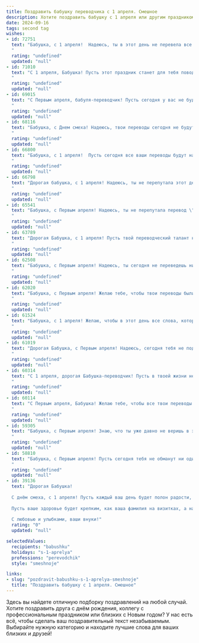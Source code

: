 ```yaml
---
title: Поздравить бабушку переводчика с 1 апреля. Смешное
description: Хотите поздравить бабушку с 1 апреля или другим праздником? Наш ИИ создаст незабываемое поздравление, а вы обязательно выделитесь среди других.  
date: 2024-09-16
tags: second tag
wishes:
- id: 72751
  text: "Бабушка, с 1 апреля!  Надеюсь, ты в этот день не перевела все свои слова на другой язык и не стала говорить только на японском или испанском! 😅  Будь здорова, бодра и полна сил, чтобы перевести все шутки внуков! 😄
  "
  rating: "undefined"
  updated: "null"
- id: 71010
  text: "С 1 апреля, Бабушка! Пусть этот праздник станет для тебя поводом перевести свою жизнь на новый, смешной язык, где все слова - шутки, а фразы - весёлые анекдоты!
  "
  rating: "undefined"
  updated: "null"
- id: 69015
  text: "С Первым апреля, бабуля-переводчик! Пусть сегодня у вас не будет \"перевода\" с русского на немецкий, с немецкого на английский, а только с \"смеха\" на \"радость\" и с \"радости\" на \"веселье\"! 🎉
  "
  rating: "undefined"
  updated: "null"
- id: 68116
  text: "Бабушка, с Днем смеха! Надеюсь, твои переводы сегодня не будут такими запутанными, как твои любимые анекдоты. 😊
  "
  rating: "undefined"
  updated: "null"
- id: 66800
  text: "Бабушка, с 1 апреля!  Пусть сегодня все ваши переводы будут настолько точными, что даже самые хитрые словари будут вам завидовать! 😂
  "
  rating: "undefined"
  updated: "null"
- id: 66798
  text: "Дорогая бабушка, с 1 апреля! Надеюсь, ты не перепутала этот день с Днем Переводчика и не перевела себе все деньги в иностранную валюту, пока курс был выгодный! Желаю тебе, чтобы все твои переводы были безупречными, а жизнь полна веселья и смеха. 🥳
  "
  rating: "undefined"
  updated: "null"
- id: 65541
  text: "Бабушка, с Первым апреля! Надеюсь, ты не перепутала перевод \"День дурака\" с \"День переводчика\"! 😉  Желаю тебе  много смешных и удачных переводов, чтобы  вся твоя  жизнь была полна языкового юмора!
  "
  rating: "undefined"
  updated: "null"
- id: 63789
  text: "Дорогая Бабушка, с 1 апреля! Пусть твой переводческий талант не угасает, а новые языки приходят к тебе с легкостью, как весенние цветы!  Будь здорова и весела, как самая смешная шутка! 😄
  "
  rating: "undefined"
  updated: "null"
- id: 62508
  text: "Бабушка, с Первым апреля! Надеюсь, ты сегодня не переведешь ни одной шутливой фразы буквально, а то  придется нам все переводить на человеческий язык! 😄
  "
  rating: "undefined"
  updated: "null"
- id: 62020
  text: "Бабушка, с Первым апреля! Желаю тебе, чтобы твои переводы были настолько точными, что даже самые искушенные иностранцы думали бы, что ты - их соотечественник! 😉
  "
  rating: "undefined"
  updated: "null"
- id: 61524
  text: "Бабушка, с 1 апреля! Желаю, чтобы в этот день все слова, которые ты переводишь, были такими же забавными и нелепыми, как шутки, которые тебе рассказывают внуки! 😉
  "
  rating: "undefined"
  updated: "null"
- id: 61019
  text: "Дорогая Бабушка, с Первым апреля! Надеюсь, сегодня тебя не подбросят \"кошку в мешке\", хотя… Переводчик же ты, может, ты уже научилась разговаривать с кошками на их языке? 😉
  "
  rating: "undefined"
  updated: "null"
- id: 60314
  text: "С 1 апреля, дорогая Бабушка-переводчик! Пусть в твоей жизни не будет косяков в переводе, только удачные фразы и меткие шутки! 😜
  "
  rating: "undefined"
  updated: "null"
- id: 60114
  text: "С Первым апреля, Бабушка! Желаю тебе, чтобы все твои переводы были такими же точными и смешными, как твои любимые анекдоты! 🤪
  "
  rating: "undefined"
  updated: "null"
- id: 59305
  text: "Бабушка, с Первым апреля! Знаю, что ты уже давно не веришь в эти глупые шутки, но я все равно спешу поздравить тебя с Днем смеха!  И, конечно же, желаю тебе, чтобы все переводы, которые ты делаешь, были настолько же точными, как твоя память на любимые анекдоты! 😅
  "
  rating: "undefined"
  updated: "null"
- id: 58810
  text: "Бабушка, с Первым апреля! Пусть сегодня тебя не обманут ни один перевод, ни одна шутка, а все вокруг понимают тебя с полуслова, даже если ты будешь говорить на языке цветов! 💐😂
  "
  rating: "undefined"
  updated: "null"
- id: 39136
  text: "Дорогая Бабушка!
  
  С днём смеха, с 1 апреля! Пусть каждый ваш день будет полон радости, как переводчики находят смысл в самых запутанных текстах! Желаю, чтобы шутки были как ваши любимые книги — всегда с интригующим сюжетом и неожиданными поворотами!
  
  Пусть ваше здоровье будет крепким, как ваша фамилия на визитках, а настроение — ярким, как краски в переводе с китайского! Помните, что смех — это универсальный язык, и сегодня мы только им и будем общаться!
  
  С любовью и улыбками, ваши внуки!"
  rating: "0"
  updated: "null"

selectedValues:
  recipients: "babushku"
  holidays: "s-1-aprelya"
  professions: "perevodchik"
  style: "smeshnoje"

links:
- slug: "pozdravit-babushku-s-1-aprelya-smeshnoje"
  title: "Поздравить бабушку с 1 апреля. Смешное"
---
```


Здесь вы найдете отличную подборку поздравлений на любой случай. 
Хотите поздравить друга с днём рождения, коллегу с профессиональным праздником или близких с Новым годом? У нас есть всё, чтобы сделать ваш поздравительный текст незабываемым. Выбирайте нужную категорию и находите лучшие слова для ваших близких и друзей!
